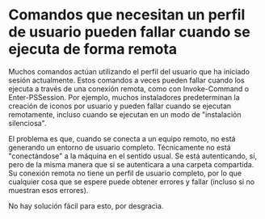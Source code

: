 # Comandos que necesitan un perfil de usuario pueden fallar cuando se ejecuta de forma remota

Muchos comandos actúan utilizando el perfil del usuario que ha iniciado sesión actualmente. Estos comandos a veces pueden fallar cuando los ejecuta a través de una conexión remota, como con Invoke-Command o Enter-PSSession. Por ejemplo, muchos instaladores predeterminan la creación de iconos por usuario y pueden fallar cuando se ejecutan remotamente, incluso cuando se ejecutan en un modo de "instalación silenciosa".

El problema es que, cuando se conecta a un equipo remoto, no está generando un entorno de usuario completo. Técnicamente no está "conectándose" a la máquina en el sentido usual. Se está autenticando, sí, pero de la misma manera que si se autenticara a una carpeta compartida. Su conexión remota no tiene un perfil de usuario completo, por lo que cualquier cosa que se espere puede obtener errores y fallar (incluso si no muestran esos errores).

No hay solución fácil para esto, por desgracia.
